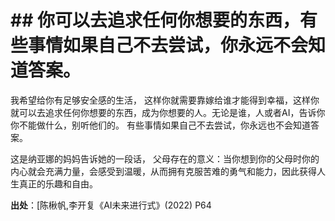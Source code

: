 # \## 你可以去追求任何你想要的东西，有些事情如果自己不去尝试，你永远不会知道答案。

我希望给你有足够安全感的生活， 这样你就需要靠嫁给谁才能得到幸福，这样你就可以去追求任何你想要的东西，成为你想要的人。无论是谁，人或者AI，告诉你你不能做什么，别听他们的。 有些事情如果自己不去尝试，你永远也不会知道答案。

这是纳亚娜的妈妈告诉她的一段话， 父母存在的意义：当你想到你的父母时你的内心就会充满力量，会感受到温暖，从而拥有克服苦难的勇气和能力，因此获得人生真正的乐趣和自由。

**出处**：[陈楸帆,李开复《AI未来进行式》(2022) P64
